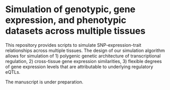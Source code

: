 # Simulation of genotypic, gene expression, and phenotypic datasets across multiple tissues

This repository provides scripts to simulate SNP-expression-trait relationships across multiple tissues. The design of our simulation algorithm allows for simulation of 1) polygenic genetic architecture of transcriptional regulation, 2) cross-tissue gene expression similarities, 3) flexible degrees of gene expression levels that are attributable to underlying regulatory eQTLs. 

The manuscript is under preparation.
